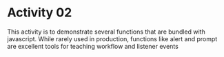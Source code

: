 

# Activity 02

This activity is to demonstrate several functions that are bundled with javascript. While rarely used in production, functions like alert and prompt are excellent tools for teaching workflow and listener events


